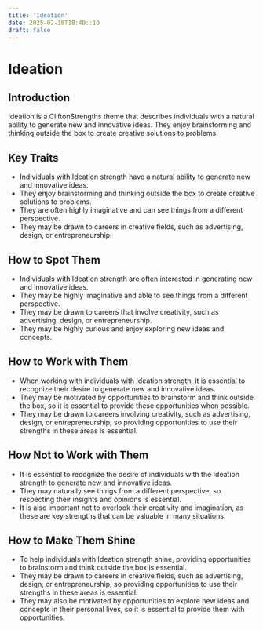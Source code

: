 ```yaml
---
title: 'Ideation'
date: 2025-02-18T18:40::10
draft: false
---
```


# Ideation

## Introduction

Ideation is a CliftonStrengths theme that describes individuals with a natural ability to generate new and innovative ideas. They enjoy brainstorming and thinking outside the box to create creative solutions to problems.

## Key Traits

- Individuals with Ideation strength have a natural ability to generate new and innovative ideas.
- They enjoy brainstorming and thinking outside the box to create creative solutions to problems.
- They are often highly imaginative and can see things from a different perspective.
- They may be drawn to careers in creative fields, such as advertising, design, or entrepreneurship.

## How to Spot Them

- Individuals with Ideation strength are often interested in generating new and innovative ideas.
- They may be highly imaginative and able to see things from a different perspective.
- They may be drawn to careers that involve creativity, such as advertising, design, or entrepreneurship.
- They may be highly curious and enjoy exploring new ideas and concepts.

## How to Work with Them

- When working with individuals with Ideation strength, it is essential to recognize their desire to generate new and innovative ideas.
- They may be motivated by opportunities to brainstorm and think outside the box, so it is essential to provide these opportunities when possible.
- They may be drawn to careers involving creativity, such as advertising, design, or entrepreneurship, so providing opportunities to use their strengths in these areas is essential.

## How Not to Work with Them

- It is essential to recognize the desire of individuals with the Ideation strength to generate new and innovative ideas.
- They may naturally see things from a different perspective, so respecting their insights and opinions is essential.
- It is also important not to overlook their creativity and imagination, as these are key strengths that can be valuable in many situations.

## How to Make Them Shine

- To help individuals with Ideation strength shine, providing opportunities to brainstorm and think outside the box is essential.
- They may be drawn to careers in creative fields, such as advertising, design, or entrepreneurship, so providing opportunities to use their strengths in these areas is essential.
- They may also be motivated by opportunities to explore new ideas and concepts in their personal lives, so it is essential to provide them with opportunities.
